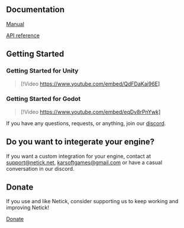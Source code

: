 ## Documentation

[Manual](articles/understanding-client-server-model.html)

[API reference](api/index.html) 


## Getting Started

### Getting Started for Unity

> [!Video https://www.youtube.com/embed/QdFDaKai96E]

### Getting Started for Godot

> [!Video https://www.youtube.com/embed/eqDv8rPnYwk]

If you have any questions, requests, or anything, join our [discord](https://discord.com/invite/uV6bfG66Fx).

## Do you want to integerate your engine?

If you want a custom integration for your engine, contact at <support@netick.net>, <karsoftgames@gmail.com> or have a casual conversation in our discord.

## Donate

If you use and like Netick, consider supporting us to keep working and improving Netick!

[Donate](https://www.patreon.com/user?u=82493081)
